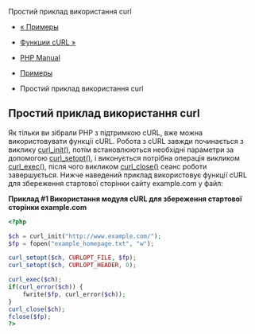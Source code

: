Простий приклад використання curl

-   [« Примеры](curl.examples.html)
    
-   [Функции cURL »](ref.curl.html)
    
-   [PHP Manual](index.html)
    
-   [Примеры](curl.examples.html)
    
-   Простий приклад використання curl
    

## Простий приклад використання curl

Як тільки ви зібрали PHP з підтримкою cURL, вже можна використовувати функції cURL. Робота з cURL завжди починається з виклику [curl\_init()](function.curl-init.html), потім встановлюються необхідні параметри за допомогою [curl\_setopt()](function.curl-setopt.html), і виконується потрібна операція викликом [curl\_exec()](function.curl-exec.html), після чого викликом [curl\_close()](function.curl-close.html) сеанс роботи завершується. Нижче наведений приклад використовує функції cURL для збереження стартової сторінки сайту example.com у файл:

**Приклад #1 Використання модуля cURL для збереження стартової сторінки example.com**

```php
<?php

$ch = curl_init("http://www.example.com/");
$fp = fopen("example_homepage.txt", "w");

curl_setopt($ch, CURLOPT_FILE, $fp);
curl_setopt($ch, CURLOPT_HEADER, 0);

curl_exec($ch);
if(curl_error($ch)) {
    fwrite($fp, curl_error($ch));
}
curl_close($ch);
fclose($fp);
?>
```